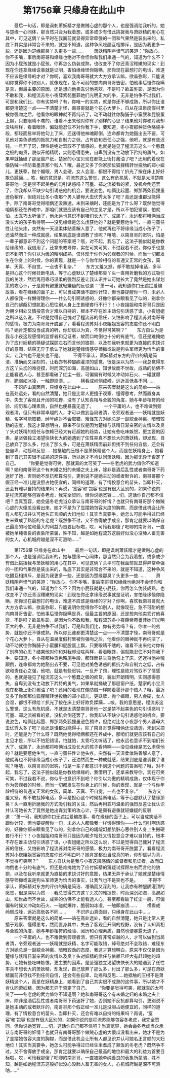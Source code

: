 # 　　第1756章 只缘身在此山中
　　最后一句话，即是讽刺萧妖精才是做贼心虚的那个人，也是强调给我听的，她与楚缘一心同体，那当然只会为我着想，或多或少有借此挑拨我与萧妖精的用心在其中，可见这俩丫头平时在我面前就显得异常牵强的一团和气果然是装出来的，私底下其实是非常合不来的，就是不知道，这种争风吃醋互相排斥，是因为我更多一些，还是因为楚缘那臭丫头更多一些……
　　萧妖精阴声怪气的笑道：“你放心，你不多嘴，事后南哥哥和缘缘也绝对不会怪你和我们串通一气的，知道为什么不？因为小屁孩就是小屁孩，你再怎么伪装成熟，也改变不了你还青涩稚嫩的现实！到现在你还拿缘缘说事就是证明，害怕缘缘怪你隐瞒，那你现在最想打的电话，难道不应该是缘缘的才对？你啊，喜欢我南哥哥就大大方方承认嘛，欲盖弥彰，只能说明你觉得你不如别人，就像现在，急不可耐的想向南哥哥告密，怕他事后怪你隐瞒是真，但最主要的原因，还是想向他卖乖讨他喜欢，不是吗？欲盖弥彰，是因为你不敢和我，和程流苏冬小夜薛紫苑墨菲她们光明正大的争，无非是怕争不过我们，可是和我们比，你有劣势吗？有，你唯一的劣势，就是你还不够成熟，所以你比谁都更清楚这一点——不清楚才怪，南哥哥就是个花心大萝卜，自从在温泉度假村里被你强吻之后，他看你的眼神就不再纯洁了，动不动就往你胸脯子小蛮腰和屁股蛋上飘，只要眼睛不瞎的，谁看不出来他对你有了别样的心思？结果他对你和对我却没啥两样，看着眼馋，偏就能忍住不对你我下手，要知道，冬小夜那种货色略施手段，都轻而易举将他勾上了床，还迷得他神魂颠倒，连命都肯为她豁出去不要，可见他对美色诱惑的抵抗力和自制力之低，占有欲和责任心之强，他吧，就是有些迟钝，一旦开了窍，理性是绝对驾驭不了情感的，也就是碰见了程流苏这么一个憨蠢之极的痴货，貌似开朗精明，实则患得患失，自卑到没有主动放下矜持的勇气，如果早就捅破了那层窗户纸，楚家的小宝贝现在都能上街打酱油了吧？还用的着现在像防贼一样防着墨菲那个贱人？哦，最近又多了你家那位狐狸精转世投胎的郑小妞儿，更妖孽，抛个媚眼，男人会硬，女人会湿，都恨不得给丫扒光了按在床上好好欺负蹂躏……咳，我的意思是，程流苏这么警觉，这么有危机感，不就是太清楚南哥哥他一定是禁不起美色的勾引诱惑吗？可墨、郑之流被看的紧，没机会倒还罢了，你我却从不缺少勾引诱惑他的机会，要说姿色，咱俩比起墨、郑那两条狐狸虽逊色稍许，但绝对比冬小夜那个男人婆母大虫优秀太多了吧？竟还是谁都没能得手，除了南哥哥觉得咱俩还没熟透，未到采摘时，还能是为了什么呀？既然他觉得咱俩都还在养成中，那咱们就更应该有自己的主见才是，所以不怕犯错误，怕就怕，太乖巧太听话了，他永远也意识不到咱们长大了、成熟了，永远都将咱俩当成没长大的孩子看待啊——没见缘缘是怎么虏获他的？就是要惹他生气，一直刁蛮任性让他头疼，突然有一天温柔体贴善解人意了，他就再也不将缘缘当成小孩子了，还油然而生一种成就感，结果到底是谁调教了谁呢？嘻嘻，以南哥哥的迟钝，怕是一辈子都意识不到这个问题的答案吧？哦，对不起，我忘了，这法子貌似就是你教给缘缘的，我借用了，还拿来教导你，实在可笑可笑，不过我若不说，你似乎也意识不到吧？你引以为傲的精明成熟，仅体现于你作为旁观者的时候，而当一切都发生在你身上的时候，你的表现，就是一个与你年龄相符的普通又正常的女孩，简单、天真、不自觉，一点也不复杂。”
　　东方又羞又怒，却不敢挂掉电话，多半是担心这个时候挂断电话，等于心虚默认了楚缘那臭丫头一直用折磨我的方式吸引我的关注，然后再用乖巧温柔的强烈反差让我认识并认可她长大了竟然是她出谋划策的攻心计，于是颇有避重就轻嫌疑的反驳道：“萧一可，我知道你口无遮拦爱编故事，看在缘缘的面子上，可以当成笑话不跟你计较，但也要提醒你一句，未必人人都像我一样懒得理你——什么勾引啊诱惑的，好像你都亲眼看见了似的，别拿你自己的龌龊幻想肮脏心思往别人身上生搬硬套行不行？！小夜姐姐和南哥哥只是因为朝夕相处又情投意合才难以自持的，根本不存在谁主动勾引诱惑了谁，小夜姐姐之所以这么说，不过是觉得自己愧对了程流苏的信任，又怕影响了程流苏对南哥哥的感情，极力为南哥哥开脱罢了，看看程流苏对小夜姐姐宽容的态度你还不明白吗？她肯定都没当成真的听，你却信以为真，不觉得可笑啊？”
　　东方自认为是我与小夜这段感情的监督者和见证者，故而口吻倒也十分的有底气，但还是难掩她为了应付妖精的猜疑试探顾左右而言他的狼狈，以及在我听来就更为直接的求饶讨好的意图，结果无异于承认了她就是楚缘情感导师抑或说是狗头军师更为恰当的事实，让我气也不是笑也不是。
　　不得不承认，萧妖精对东方的评价的确是简洁、准确而又深刻的，让我亦有种醍醐灌顶的感觉，很是深以为然——我总觉得东方这丫头忒的难捉摸，时而深沉如海，高邈如山，知世故而不世故，成熟的仿佛不止能看透人心，甚至都看破了红尘一般，可偏偏有时候又冲动如石火、一碰就爆炸，脆弱如冰凌，一触即崩溃……
　　横看成岭侧成峰，远近高低各不同……
　　不识庐山真面目，只缘身在此山中……
　　原来答案就是这么的简单——站在高处远处，看的自然清楚，她只是比常人更擅于观察、懂得思考，然而置身其中，失去了客观且开阔的视野，没有了认知真相与全貌的角度，她与年龄相符的经验、阅历和心理素质，自然也便暴露无遗了。
　　一个平庸的人，也不难做到旁观者清，但只有非常卓越的人，才可以做到当局者清，令旁观者迷——妖精就是妖精，名字可能取错，绰号绝对不会取错，难怪东方对她总是一副貌合神离、暗暗较劲的态度，我这才算想明白，原来不仅仅是因为楚缘与妖精日渐亲密的友情以及臭丫头对妖精的信任与依赖已经大有赶超她的趋势，让她有些吃味嫉恨，更主要的因素，是坚强独立渴望快快长大的她遇到了任性率真不想长大的萧妖精，却发现，自己放弃了那么多，付出了那么多，可是在萧妖精面前非但找不到任何自信，还会有些自卑、动摇和反思……她抵触的压根不是萧妖精这个人，而是在妖精身上，她看到了自己其实很不成熟的这件事，所以她才不肯认同萧妖精，因为那无异于否定了自己。
　　“你要是觉得可笑，那就真的太可笑了——冬老虎的武力值你不知道啊？她和南哥哥这个有未婚之妇的未婚之夫上床，除非是酒后乱性或者南哥哥下药迷奸了她，否则她不反抗都算勾引，更别说不是她主动的或者默许的，南哥哥那个假正经一准儿是没胆占她便宜的，同样的道理，有了情投意合的苗头，当即扑灭，还会有难以自持的结果吗？再说，‘宽容’和‘包容’也是有很大区别的，如果你说的是程流苏能够包容冬老虎，我完全赞同，但你说她宽容……切，这话你自己都不信吧？当真宽容，她会逼冬老虎当众承认与南哥哥的奸情？也就只有南哥哥那个做贼心虚的大傻瓜没看出来，她才不是为了显摆她包容大度的胸襟，而是借此机会让所有人都见识并认可她名正言顺的大妇地位！其实当真要争，她怎么可能争得过已经生米煮成了熟饭的冬老虎？既然争不过，又不舍得放手成全，那肯定就要以确保自己最高的地位和最大的利益为首要目标啦，哎，可怜我那傻了吧唧的南哥哥，一直被她单纯善良的表象所蒙骗，殊不知，越是如她程流苏这般好似没心没肺人畜无害的女人，心机城府越是深不可测呐……”

　　第1756章 只缘身在此山中
　　最后一句话，即是讽刺萧妖精才是做贼心虚的那个人，也是强调给我听的，她与楚缘一心同体，那当然只会为我着想，或多或少有借此挑拨我与萧妖精的用心在其中，可见这俩丫头平时在我面前就显得异常牵强的一团和气果然是装出来的，私底下其实是非常合不来的，就是不知道，这种争风吃醋互相排斥，是因为我更多一些，还是因为楚缘那臭丫头更多一些……
　　萧妖精阴声怪气的笑道：“你放心，你不多嘴，事后南哥哥和缘缘也绝对不会怪你和我们串通一气的，知道为什么不？因为小屁孩就是小屁孩，你再怎么伪装成熟，也改变不了你还青涩稚嫩的现实！到现在你还拿缘缘说事就是证明，害怕缘缘怪你隐瞒，那你现在最想打的电话，难道不应该是缘缘的才对？你啊，喜欢我南哥哥就大大方方承认嘛，欲盖弥彰，只能说明你觉得你不如别人，就像现在，急不可耐的想向南哥哥告密，怕他事后怪你隐瞒是真，但最主要的原因，还是想向他卖乖讨他喜欢，不是吗？欲盖弥彰，是因为你不敢和我，和程流苏冬小夜薛紫苑墨菲她们光明正大的争，无非是怕争不过我们，可是和我们比，你有劣势吗？有，你唯一的劣势，就是你还不够成熟，所以你比谁都更清楚这一点——不清楚才怪，南哥哥就是个花心大萝卜，自从在温泉度假村里被你强吻之后，他看你的眼神就不再纯洁了，动不动就往你胸脯子小蛮腰和屁股蛋上飘，只要眼睛不瞎的，谁看不出来他对你有了别样的心思？结果他对你和对我却没啥两样，看着眼馋，偏就能忍住不对你我下手，要知道，冬小夜那种货色略施手段，都轻而易举将他勾上了床，还迷得他神魂颠倒，连命都肯为她豁出去不要，可见他对美色诱惑的抵抗力和自制力之低，占有欲和责任心之强，他吧，就是有些迟钝，一旦开了窍，理性是绝对驾驭不了情感的，也就是碰见了程流苏这么一个憨蠢之极的痴货，貌似开朗精明，实则患得患失，自卑到没有主动放下矜持的勇气，如果早就捅破了那层窗户纸，楚家的小宝贝现在都能上街打酱油了吧？还用的着现在像防贼一样防着墨菲那个贱人？哦，最近又多了你家那位狐狸精转世投胎的郑小妞儿，更妖孽，抛个媚眼，男人会硬，女人会湿，都恨不得给丫扒光了按在床上好好欺负蹂躏……咳，我的意思是，程流苏这么警觉，这么有危机感，不就是太清楚南哥哥他一定是禁不起美色的勾引诱惑吗？可墨、郑之流被看的紧，没机会倒还罢了，你我却从不缺少勾引诱惑他的机会，要说姿色，咱俩比起墨、郑那两条狐狸虽逊色稍许，但绝对比冬小夜那个男人婆母大虫优秀太多了吧？竟还是谁都没能得手，除了南哥哥觉得咱俩还没熟透，未到采摘时，还能是为了什么呀？既然他觉得咱俩都还在养成中，那咱们就更应该有自己的主见才是，所以不怕犯错误，怕就怕，太乖巧太听话了，他永远也意识不到咱们长大了、成熟了，永远都将咱俩当成没长大的孩子看待啊——没见缘缘是怎么虏获他的？就是要惹他生气，一直刁蛮任性让他头疼，突然有一天温柔体贴善解人意了，他就再也不将缘缘当成小孩子了，还油然而生一种成就感，结果到底是谁调教了谁呢？嘻嘻，以南哥哥的迟钝，怕是一辈子都意识不到这个问题的答案吧？哦，对不起，我忘了，这法子貌似就是你教给缘缘的，我借用了，还拿来教导你，实在可笑可笑，不过我若不说，你似乎也意识不到吧？你引以为傲的精明成熟，仅体现于你作为旁观者的时候，而当一切都发生在你身上的时候，你的表现，就是一个与你年龄相符的普通又正常的女孩，简单、天真、不自觉，一点也不复杂。”
　　东方又羞又怒，却不敢挂掉电话，多半是担心这个时候挂断电话，等于心虚默认了楚缘那臭丫头一直用折磨我的方式吸引我的关注，然后再用乖巧温柔的强烈反差让我认识并认可她长大了竟然是她出谋划策的攻心计，于是颇有避重就轻嫌疑的反驳道：“萧一可，我知道你口无遮拦爱编故事，看在缘缘的面子上，可以当成笑话不跟你计较，但也要提醒你一句，未必人人都像我一样懒得理你——什么勾引啊诱惑的，好像你都亲眼看见了似的，别拿你自己的龌龊幻想肮脏心思往别人身上生搬硬套行不行？！小夜姐姐和南哥哥只是因为朝夕相处又情投意合才难以自持的，根本不存在谁主动勾引诱惑了谁，小夜姐姐之所以这么说，不过是觉得自己愧对了程流苏的信任，又怕影响了程流苏对南哥哥的感情，极力为南哥哥开脱罢了，看看程流苏对小夜姐姐宽容的态度你还不明白吗？她肯定都没当成真的听，你却信以为真，不觉得可笑啊？”
　　东方自认为是我与小夜这段感情的监督者和见证者，故而口吻倒也十分的有底气，但还是难掩她为了应付妖精的猜疑试探顾左右而言他的狼狈，以及在我听来就更为直接的求饶讨好的意图，结果无异于承认了她就是楚缘情感导师抑或说是狗头军师更为恰当的事实，让我气也不是笑也不是。
　　不得不承认，萧妖精对东方的评价的确是简洁、准确而又深刻的，让我亦有种醍醐灌顶的感觉，很是深以为然——我总觉得东方这丫头忒的难捉摸，时而深沉如海，高邈如山，知世故而不世故，成熟的仿佛不止能看透人心，甚至都看破了红尘一般，可偏偏有时候又冲动如石火、一碰就爆炸，脆弱如冰凌，一触即崩溃……
　　横看成岭侧成峰，远近高低各不同……
　　不识庐山真面目，只缘身在此山中……
　　原来答案就是这么的简单——站在高处远处，看的自然清楚，她只是比常人更擅于观察、懂得思考，然而置身其中，失去了客观且开阔的视野，没有了认知真相与全貌的角度，她与年龄相符的经验、阅历和心理素质，自然也便暴露无遗了。
　　一个平庸的人，也不难做到旁观者清，但只有非常卓越的人，才可以做到当局者清，令旁观者迷——妖精就是妖精，名字可能取错，绰号绝对不会取错，难怪东方对她总是一副貌合神离、暗暗较劲的态度，我这才算想明白，原来不仅仅是因为楚缘与妖精日渐亲密的友情以及臭丫头对妖精的信任与依赖已经大有赶超她的趋势，让她有些吃味嫉恨，更主要的因素，是坚强独立渴望快快长大的她遇到了任性率真不想长大的萧妖精，却发现，自己放弃了那么多，付出了那么多，可是在萧妖精面前非但找不到任何自信，还会有些自卑、动摇和反思……她抵触的压根不是萧妖精这个人，而是在妖精身上，她看到了自己其实很不成熟的这件事，所以她才不肯认同萧妖精，因为那无异于否定了自己。
　　“你要是觉得可笑，那就真的太可笑了——冬老虎的武力值你不知道啊？她和南哥哥这个有未婚之妇的未婚之夫上床，除非是酒后乱性或者南哥哥下药迷奸了她，否则她不反抗都算勾引，更别说不是她主动的或者默许的，南哥哥那个假正经一准儿是没胆占她便宜的，同样的道理，有了情投意合的苗头，当即扑灭，还会有难以自持的结果吗？再说，‘宽容’和‘包容’也是有很大区别的，如果你说的是程流苏能够包容冬老虎，我完全赞同，但你说她宽容……切，这话你自己都不信吧？当真宽容，她会逼冬老虎当众承认与南哥哥的奸情？也就只有南哥哥那个做贼心虚的大傻瓜没看出来，她才不是为了显摆她包容大度的胸襟，而是借此机会让所有人都见识并认可她名正言顺的大妇地位！其实当真要争，她怎么可能争得过已经生米煮成了熟饭的冬老虎？既然争不过，又不舍得放手成全，那肯定就要以确保自己最高的地位和最大的利益为首要目标啦，哎，可怜我那傻了吧唧的南哥哥，一直被她单纯善良的表象所蒙骗，殊不知，越是如她程流苏这般好似没心没肺人畜无害的女人，心机城府越是深不可测呐……”
